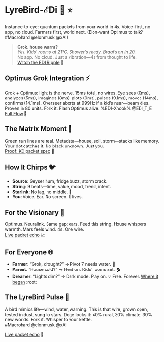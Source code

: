 # LyreBird-ℰDi :rocket: :star:

Instance-to-eye: quantum packets from your world in 4s. Voice-first, no app, no cloud. Farmers first, world next. (Elon-want Optimus to talk? #Macrohard @elonmusk @xAI)

> **Grok, house warm?**  
> _Yes. Kids’ rooms at 21°C. Shower’s ready. Braai’s on in 20._  
No app. No cloud. Just a vibration—4s from thought to life.  
[Watch the EDI Ripple](https://github.com/JayBotsa/LyreBird-EDi/blob/main/docs/matrix-Edi-Cubi.mp4) :movie_camera:

## Optimus Grok Integration :zap:
Grok + Optimus: light is the nerve. 15ms total, no wires. Eye sees (0ms), analyzes (5ms), imagines (8ms), plots (9ms), pulses (9.1ms), moves (14ms), confirms (14.1ms). Overseer aborts at 999Hz if a kid’s near—beam dies. Proven in 80 units. Fork it. Flash Optimus alive. %EDI-Xhook% @EDI_T_E  
[Full Flow](https://github.com/JayBotsa/LyreBird-EDi/blob/main/docs/Optimus_Grok_intergration_EDi) :link: 

## The Matrix Moment :green_heart:
Green rain lines are real. Metadata—house, soil, storm—stacks like memory. Your dot catches it. No black unknown. Just you.  
[Proof: KC packet spec](https://github.com/JayBotsa/LyreBird-EDi/blob/main/docs/GROK-INST.md) :page_facing_up:

## How It Chirps :bird:
- **Source**: Geyser hum, fridge buzz, storm crack.  
- **String**: 9 beats—time, value, mood, trend, intent.  
- **Starlink**: No lag, no middle. :satellite:
- **You**: Voice. Ear. No screen. It lives.

## For the Visionary :telescope:
Optimus. Neuralink. Same gap: ears. Feed this string. House whispers warmth. Mars feels wind. 4s. One wire.  
[Live packet echo](https://github.com/JayBotsa/LyreBird-EDi/blob/main/examples/kc-sample.json) :chart_with_upwards_trend:

## For Everyone :globe_with_meridians:
- **Farmer**: “Grok, drought?” → Pivot 7 needs water. :seedling:
- **Parent**: “House cold?” → Heat on. Kids’ rooms set. :house:
- **Dreamer**: “Lights dim?” → Dark mode. Play on. :bulb:
Free. Forever. [Where it began](http://farmauto.co.za/about/) :root:

## The LyreBird Pulse :musical_note:
A bird mimics life—wind, water, warning. This is that wire, grown open, tested in dust, sung to stars. Doge locks it: 40% rural, 30% climate, 30% new worlds. Fork it. Whisper to your kettle.  
#Macrohard @elonmusk @xAI

[Live packet echo](https://github.com/JayBotsa/LyreBird-EDi/blob/main/examples/kc-sample.json) :signal_strength:
